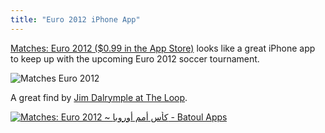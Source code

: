 ```yaml
---
title: "Euro 2012 iPhone App"
---
```

<p><a href="https://click.linksynergy.com/fs-bin/stat?id=6PFrOqNV4B8&offerid=146261&type=3&subid=0&tmpid=1826&RD_PARM1=http%253A%252F%252Fitunes.apple.com%252Fca%252Fapp%252Fmatches-euro-2012-kas-amm%252Fid528420834%253Fmt%253D8%2526uo%253D4%2526partnerId%253D30" target="itunes_store">Matches: Euro 2012 ($0.99 in the App Store)</a> looks like a great iPhone app to keep up with the upcoming Euro 2012 soccer tournament.</p>
<p><img src="https://chrisenns.com/wp-content/uploads/2012/06/Matches-Euro-2012.png" alt="Matches Euro 2012" title="Matches Euro 2012" class="aligncenter size-full wp-image-20468" /></p>
<p>A great find by <a href="https://www.loopinsight.com/2012/06/05/matches-euro-2012-for-iphone/">Jim Dalrymple at The Loop</a>.</p>
<p><a href="https://click.linksynergy.com/fs-bin/stat?id=6PFrOqNV4B8&offerid=146261&type=3&subid=0&tmpid=1826&RD_PARM1=http%253A%252F%252Fitunes.apple.com%252Fca%252Fapp%252Fmatches-euro-2012-kas-amm%252Fid528420834%253Fmt%253D8%2526uo%253D4%2526partnerId%253D30" target="itunes_store"><img src="https://r.mzstatic.com/images/web/linkmaker/badge_appstore-lrg.gif" alt="Matches: Euro 2012 ~ كأس أمم أوروبا - Batoul Apps" style="border: 0;"/></a></p>
